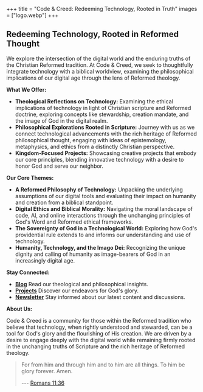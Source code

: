 +++
title = "Code & Creed: Redeeming Technology, Rooted in Truth"
images = ["logo.webp"]
+++

## Redeeming Technology, Rooted in Reformed Thought

We explore the intersection of the digital world and the enduring truths of the Christian Reformed tradition. At Code & Creed, we seek to thoughtfully integrate technology with a biblical worldview, examining the philosophical implications of our digital age through the lens of Reformed theology.

**What We Offer:**

* **Theological Reflections on Technology:** Examining the ethical implications of technology in light of Christian scripture and Reformed doctrine, exploring concepts like stewardship, creation mandate, and the image of God in the digital realm.
* **Philosophical Explorations Rooted in Scripture:** Journey with us as we connect technological advancements with the rich heritage of Reformed philosophical thought, engaging with ideas of epistemology, metaphysics, and ethics from a distinctly Christian perspective.
* **Kingdom-Focused Projects:** Showcasing creative projects that embody our core principles, blending innovative technology with a desire to honor God and serve our neighbor.

**Our Core Themes:**

* **A Reformed Philosophy of Technology:** Unpacking the underlying assumptions of our digital tools and evaluating their impact on humanity and creation from a biblical standpoint.
* **Digital Ethics and Biblical Morality:** Navigating the moral landscape of code, AI, and online interactions through the unchanging principles of God's Word and Reformed ethical frameworks.
* **The Sovereignty of God in a Technological World:** Exploring how God's providential rule extends to and informs our understanding and use of technology.
* **Humanity, Technology, and the Imago Dei:** Recognizing the unique dignity and calling of humanity as image-bearers of God in an increasingly digital age.

**Stay Connected:**

* **[Blog](/blog)** Read our theological and philosophical insights.
* **[Projects](/projects)** Discover our endeavors for God's glory.
* **[Newsletter](/newsletter)** Stay informed about our latest content and discussions.

**About Us:**

Code & Creed is a community for those within the Reformed tradition who believe that technology, when rightly understood and stewarded, can be a tool for God's glory and the flourishing of His creation. We are driven by a desire to engage deeply with the digital world while remaining firmly rooted in the unchanging truths of Scripture and the rich heritage of Reformed theology.

> For from him and through him and to him are all things. To him be glory forever. Amen.
>
> --- [Romans 11:36](https://www.esv.org/verses/Romans+11:36/)
